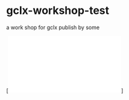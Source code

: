 # gclx-workshop-test
a work shop for gclx publish by some

[<iframe src="//player.bilibili.com/player.html?aid=798762592&bvid=BV1uy4y117wJ&cid=287585768&page=1" scrolling="no" border="0" frameborder="no" framespacing="0" allowfullscreen="true"> </iframe>]
